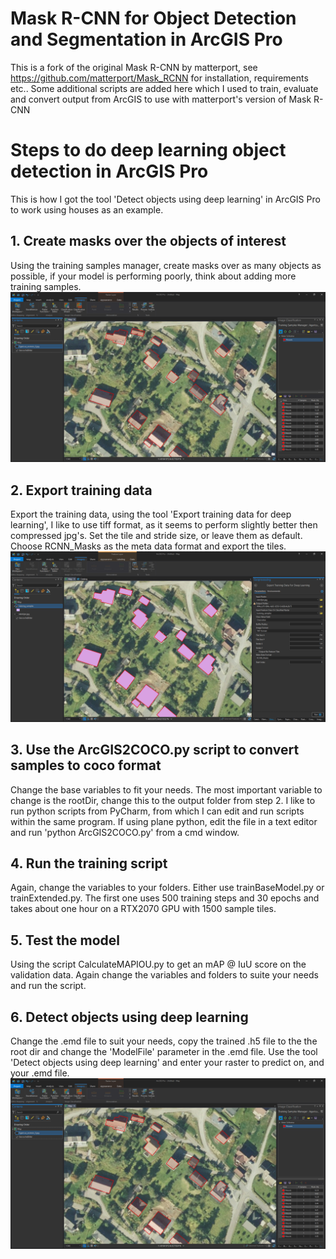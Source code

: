 # Mask R-CNN for Object Detection and Segmentation in ArcGIS Pro

This is a fork of the original Mask R-CNN by matterport, see https://github.com/matterport/Mask_RCNN for installation, requirements etc..
Some additional scripts are added here which I used to train, evaluate and convert output from ArcGIS to use with matterport's version of Mask R-CNN

# Steps to do deep learning object detection in ArcGIS Pro

This is how I got the tool 'Detect objects using deep learning' in ArcGIS Pro to work using houses as an example.

## 1. Create masks over the objects of interest
Using the training samples manager, create masks over as many objects as possible, if your model is performing poorly, think about adding more training samples.
![](assets/training_samples.png)

## 2. Export training data
Export the training data, using the tool 'Export training data for deep learning', I like to use tiff format, as it seems to perform slightly better then compressed jpg's. Set the tile and stride size, or leave them as default. Choose RCNN_Masks as the meta data format and export the tiles.
![](assets/export_samples.png)

## 3. Use the ArcGIS2COCO.py script to convert samples to coco format
Change the base variables to fit your needs. The most important variable to change is the rootDir, change this to the output folder from step 2. I like to run python scripts from PyCharm, from which I can edit and run scripts within the same program. If using plane python, edit the file in a text editor and run 'python ArcGIS2COCO.py' from a cmd window.

## 4. Run the training script
Again, change the variables to your folders. Either use trainBaseModel.py or trainExtended.py.
The first one uses 500 training steps and 30 epochs and takes about one hour on a RTX2070 GPU with 1500 sample tiles.

## 5. Test the model
Using the script CalculateMAPIOU.py to get an mAP @ IuU score on the validation data. Again change the variables and folders to suite your needs and run the script.

## 6. Detect objects using deep learning
Change the .emd file to suit your needs, copy the trained .h5 file to the the root dir and change the 'ModelFile' parameter in the .emd file. Use the tool 'Detect objects using deep learning' and enter your raster to predict on, and your .emd file.
![](assets/training_samples.png)
